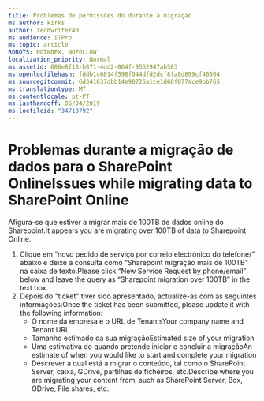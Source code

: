 ```yaml
---
title: Problemas de permissões do durante a migração
ms.author: kirks
author: Techwriter40
ms.audience: ITPro
ms.topic: article
ROBOTS: NOINDEX, NOFOLLOW
localization_priority: Normal
ms.assetid: 686e8f18-b871-4dd2-864f-8562947ab583
ms.openlocfilehash: fddb1c6814f598f044dfd2dcf8fa8d899cf46504
ms.sourcegitcommit: 6d341637dbb14e90726a1ce1d68f077ace9bb765
ms.translationtype: MT
ms.contentlocale: pt-PT
ms.lasthandoff: 06/04/2019
ms.locfileid: "34718792"
---
```

# <a name="issues-while-migrating-data-to-sharepoint-online"></a><span data-ttu-id="3a407-102">Problemas durante a migração de dados para o SharePoint Online</span><span class="sxs-lookup"><span data-stu-id="3a407-102">Issues while migrating data to SharePoint Online</span></span>

<p><span data-ttu-id="3a407-103">Afigura-se que estiver a migrar mais de 100TB de dados online do Sharepoint.</span><span class="sxs-lookup"><span data-stu-id="3a407-103">It appears you are migrating over 100TB of data to Sharepoint Online.</span></span></p> <ol> <li><span data-ttu-id="3a407-104">Clique em &ldquo;novo pedido de serviço por correio electrónico do telefone/&rdquo; abaixo e deixe a consulta como &ldquo;Sharepoint migração mais de 100TB&rdquo; na caixa de texto.</span><span class="sxs-lookup"><span data-stu-id="3a407-104">Please click &ldquo;New Service Request by phone/email&rdquo; below and leave the query as &ldquo;Sharepoint migration over 100TB&rdquo; in the text box.</span></span></li> <li><span data-ttu-id="3a407-105">Depois do "ticket" tiver sido apresentado, actualize-as com as seguintes informações:</span><span class="sxs-lookup"><span data-stu-id="3a407-105">Once the ticket has been submitted, please update it with the following information:</span></span> <ul> <li><span data-ttu-id="3a407-106">O nome da empresa e o URL de Tenants</span><span class="sxs-lookup"><span data-stu-id="3a407-106">Your company name and Tenant URL</span></span></li> <li><span data-ttu-id="3a407-107">Tamanho estimado da sua migração</span><span class="sxs-lookup"><span data-stu-id="3a407-107">Estimated size of your migration</span></span></li> <li><span data-ttu-id="3a407-108">Uma estimativa do quando pretende iniciar e concluir a migração</span><span class="sxs-lookup"><span data-stu-id="3a407-108">An estimate of when you would like to start and complete your migration</span></span></li> <li><span data-ttu-id="3a407-109">Descrever a qual está a migrar o conteúdo, tal como o SharePoint Server, caixa, GDrive, partilhas de ficheiros, etc.</span><span class="sxs-lookup"><span data-stu-id="3a407-109">Describe where you are migrating your content from, such as SharePoint Server, Box, GDrive, File shares, etc.</span></span></li> </ul> </li> </ol>


  

